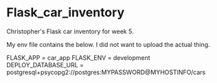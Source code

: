 # Flask_car_inventory
Christopher's Flask car inventory for week 5.

My env file contains the below. I did not want to upload the actual thing.

FLASK_APP = car_app
FLASK_ENV = development
DEPLOY_DATABASE_URL = postgresql+psycopg2://postgres:MYPASSWORD@MYHOSTINFO/cars
